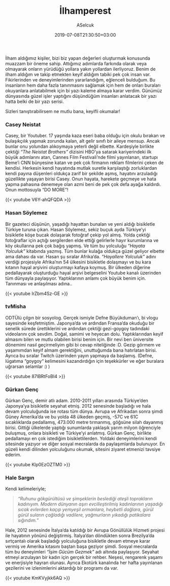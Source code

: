 ﻿---
title: "İlhamperest"
date: 2019-07-08T21:30:50+03:00
draft: true
author: "ASelcuk"
categories: ["aklimdakiler","tavsiyeler"]
tags: ["ilham","casey neistat","hasan soylemez","tvmisha","gurkan genc","hale sargin","aklimdakiler","tavsiye"]
series: ["ilham"]
toc: true
summary: "Beni etkileyenler sizi de etkilerlerler, belki.."
---

İlham aldığımız kişiler, bizi biz yapan değerleri oluşturmak konusunda muazzam bir öneme sahip. Attığımız adımlarda farkında olarak veya olmayarak onların yürüdüğü yollara yakın yollardan 
ilerliyoruz. Benim de ilham aldığım ve takip etmekten keyif aldığım tabiki pek çok insan var. Fikirlerinden ve deneyimlerinden yararlandığım, eğlenceli bulduğum. Bu insanların hem daha 
fazla tanınmasını sağlamak için hem de onları buraları okuyanlara anlatabilmek için bi yazı kaleme almaya karar verdim. Günümüz dünyasında güzel işler yaptığını düşündüğüm insanları anlatacak 
bir yazı hatta belki de bir yazı serisi. 

Sizleri tanıştırabilirsem ne mutlu bana, keyifli okumalar!

### Casey Neistat


Casey, bir Youtuber. 17 yaşında kaza eseri baba olduğu için okulu bırakan ve bulaşıkçılık yapmak zorunda kalan, alt gelir sınıfı bir aileye mensup. Ancak bunlar onu yolundan alıkoymaya 
yeterli değil elbette. Kardeşiyle birlikte çektiği *“The Neistat Brothers”* dizisini HBO’ya satarak kariyerindeki ilk büyük adımlarını atan, Cannes Film Festivali’nde filmi yayınlanan, startupı
Beme’i CNN bünyesine katan ve pek çok firmanın reklam filmlerini çeken de kendisi. Herkesin kendi hayatında mutlak suretle karşılaştığı zorluklardan kendi payına düşenleri oldukça zarif bir
şekilde aşmış, hayatını arzuladığı güzellikte yaşayan birisi Casey. Onun hayata, harekete geçmeye ve hata yapma pahasına denemeye olan azmi beni de pek çok defa ayağa kaldırdı. Onun mottosuyla
“DO MORE”!

{{< youtube V6Y-ahQFQDA >}}



### Hasan Söylemez


Bir gazeteci düşünün, yaşadığı hayattan bunalan ve yeni aldığı bisikletle Türkiye turuna çıkan. Hasan Söylemez, sekiz buçuk ayda Türkiye’yi bisikletle köşe bucak dolaşarak fotoğraf çekip yol 
almış. Yolda çektiği fotoğraflar için açtığı sergilerden elde ettiği gelirlerle hayır kurumlarına ve köy okullarına pek çok bağış yapmış. Ve tüm bu yolculuğu *“Hayata Yolculuk”* kitabında yazmış.
Tüm bunlar kulağa oldukça güzel geliyor elbette ama dahası da var. Hasan şu sıralar Afrika’da. *“Hayallere Yolculuk”* adını verdiği projesiyle Afrika’nın 54 ülkesini bisikletle dolaşmayı ve bu kara 
kıtanın hayal arşivini oluşturmayı kafaya koymuş. Bir ülkeden diğerine pedallayarak oluşturduğu hayal arşivi belgeselini Youtube kanalı üzerinden tüm dünyayla paylaşıyor. Yaptıklarının anlamı çok
büyük benim için. Tanınması ve anlaşılması adına..


{{< youtube IrZbm4Sz-GE >}}

### tvMisha



ODTÜlü çılgın bir sosyolog. Gerçek ismiyle Defne Büyükduman’ı, bi vlogu sayesinde keşfetmiştim. Japonya’da ve ardından Fransa’da okuduğu bir senelik sürede ürettiklerini ve ardından çektiği 
gezi-goygoy tadındaki videolarını çok sevdim. Doğal, samimi ve heyecan dolu. Yaptıklarından keyif almasını bilen ve mutlu olabilen birisi benim için. Bir nevi ben üniversite dönemimi nasıl 
geçirmeliyim gibi bi cevap niteliğinde :D. Gezip görmem ve yaşamımdan keyif almam gerektiğini, unuttuğumda bana hatırlatan birisi. Ayrıca bu sıralar Twitch üzerinden yayın yapmaya da başlamış. 
(Defne, lügatıma “goygoy“ kelimesini kazandırdığın için teşekkürler ve eğer buralara uğrarsan selamlar :) )

{{< youtube 87lBRtFoBI4 >}}

### Gürkan Genç



Gürkan Genç, demir atlı adam. 2010-2011 yılları arasında Türkiye’den Japonya’ya bisikletle seyahat etmiş. 2012 senesinde başladığı ve hala devam yolculuğunda ise rotası tüm dünya. Avrupa ve 
Afrikadan sonra şimdi Güney Amerika’da ve bu yolda  48 ülkeden geçmiş, -57C ve 61C sıcaklıklarda pedallamış, 473.000 metre tırmanmış, göğsüne silah dayanmış birisi. Gittiği ülkelerde yaptığı 
sunumlarda yaklaşık yarım milyon öğrenciyle buluşmuş, onlara bisikleti ve Türkiye’yi anlatmış. Gürkan Genç, birlikte pedallamayı en çok istediğim bisikletlilerden. Yoldaki deneyimlerini kendi sitesinde yazıyor ve diğer sosyal mecralarda da paylaşımlarda bulunuyor.
En güzeli kendi dilinden yolculuğunu okumak, sitesini ziyaret etmenizi tavsiye ederim. 

{{< youtube Klp0EzOZTM0 >}}

### Hale Sargın


Kendi kelimeleriyle;

> *“Ruhunu gökgürültüsü ve şimşeklerin beslediği ateşli toprakların kadınıyım. Modern dünyanın aşırı evcilleştirilmiş kadınlarının yaşadığı sıcak evlerden kaçıp yemyeşil ormanlara, heybetli dağlara,
gürül gürül suların çağladığı vadilere, yağmurların yıkadığı patikalara sığındım.”*

Hale, 2012 senesinde İtalya’da katıldığı bir Avrupa Gönüllülük Hizmeti projesi ile hayatının yönünü değiştirmiş. İtalya’dan döndükten sonra Brezilya’da sırtçantalı olarak başladığı yolculuğuna
bisikletle devam etmeye karar vermiş ve Amerika kıtasını baştan başa geziyor şimdi. Sosyal mecralarda tüm bu deneyimleri *“İşim Gücüm Gezmek”* adı altında paylaşıyor. Seyahat etmeyi arzulayan bir
kadın için gerçek bir rehber. Neşesi, rengarenk yaşamı ve enerjisiyle hayran olunası. Ayrıca Ekotürk kanalında her hafta yayınlanan gezilerini ve izlenimlerini aktardığı bir programı da var.

{{< youtube KmKVyjkk6AQ >}}
